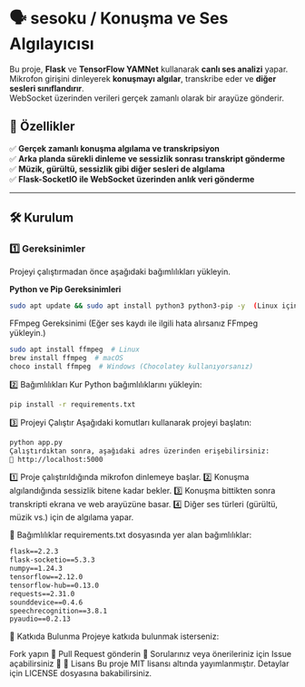 # 🗣️ sesoku / Konuşma ve Ses Algılayıcısı

Bu proje, **Flask** ve **TensorFlow YAMNet** kullanarak **canlı ses analizi** yapar.  
Mikrofon girişini dinleyerek **konuşmayı algılar**, transkribe eder ve **diğer sesleri sınıflandırır**.  
WebSocket üzerinden verileri gerçek zamanlı olarak bir arayüze gönderir.

## 🚀 Özellikler
✅ **Gerçek zamanlı konuşma algılama ve transkripsiyon**  
✅ **Arka planda sürekli dinleme ve sessizlik sonrası transkript gönderme**  
✅ **Müzik, gürültü, sessizlik gibi diğer sesleri de algılama**  
✅ **Flask-SocketIO ile WebSocket üzerinden anlık veri gönderme**  

---

## 🛠️ Kurulum

### 1️⃣ **Gereksinimler**
Projeyi çalıştırmadan önce aşağıdaki bağımlılıkları yükleyin.

**Python ve Pip Gereksinimleri**
```bash
sudo apt update && sudo apt install python3 python3-pip -y  (Linux için)
```
FFmpeg Gereksinimi
(Eğer ses kaydı ile ilgili hata alırsanız FFmpeg yükleyin.)
```bash
sudo apt install ffmpeg  # Linux
brew install ffmpeg  # macOS
choco install ffmpeg  # Windows (Chocolatey kullanıyorsanız)
```
2️⃣ Bağımlılıkları Kur
Python bağımlılıklarını yükleyin:
```bash
pip install -r requirements.txt
```
3️⃣ Projeyi Çalıştır
Aşağıdaki komutları kullanarak projeyi başlatın:
```bash
python app.py
Çalıştırdıktan sonra, aşağıdaki adres üzerinden erişebilirsiniz:
🔗 http://localhost:5000
```

1️⃣ Proje çalıştırıldığında mikrofon dinlemeye başlar.
2️⃣ Konuşma algılandığında sessizlik bitene kadar bekler.
3️⃣ Konuşma bittikten sonra transkripti ekrana ve web arayüzüne basar.
4️⃣ Diğer ses türleri (gürültü, müzik vs.) için de algılama yapar.

📝 Bağımlılıklar
requirements.txt dosyasında yer alan bağımlılıklar:
```txt
flask==2.2.3
flask-socketio==5.3.3
numpy==1.24.3
tensorflow==2.12.0
tensorflow-hub==0.13.0
requests==2.31.0
sounddevice==0.4.6
speechrecognition==3.8.1
pyaudio==0.2.13
```
🤝 Katkıda Bulunma
Projeye katkıda bulunmak isterseniz:

Fork yapın 🍴
Pull Request gönderin 📌
Sorularınız veya önerileriniz için Issue açabilirsiniz 📝
📜 Lisans
Bu proje MIT lisansı altında yayımlanmıştır.
Detaylar için LICENSE dosyasına bakabilirsiniz.
